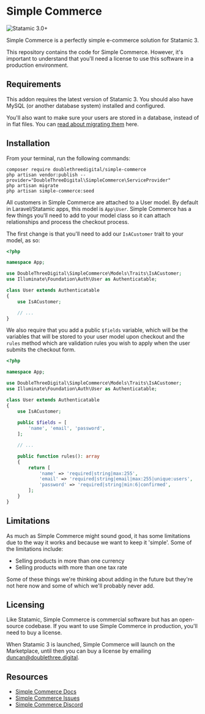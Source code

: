 # Simple Commerce
![Statamic 3.0+](https://img.shields.io/badge/Statamic-3.0+-FF269E?style=for-the-badge&link=https://statamic.com)

Simple Commerce is a perfectly simple e-commerce solution for Statamic 3. 

This repository contains the code for Simple Commerce. However, it's important to understand that you'll need a license to use this software in a production environment.

## Requirements
This addon requires the latest version of Statamic 3. You should also have MySQL (or another database system) installed and configured.

You'll also want to make sure your users are stored in a database, instead of in flat files. You can [read about migrating them](https://statamic.dev/knowledge-base/storing-users-in-a-database) here.

## Installation
From your terminal, run the following commands:

```shell script
composer require doublethreedigital/simple-commerce
php artisan vendor:publish --provider="DoubleThreeDigital\SimpleCommerce\ServiceProvider"
php artisan migrate
php artisan simple-commerce:seed
```

All customers in Simple Commerce are attached to a User model. By default in Laravel/Statamic apps, this model is `App\User`. Simple Commerce has a few things you'll need to add to your model class so it can attach relationships and process the checkout process.

The first change is that you'll need to add our `IsACustomer` trait to your model, as so:

```php
<?php

namespace App;

use DoubleThreeDigital\SimpleCommerce\Models\Traits\IsACustomer;
use Illuminate\Foundation\Auth\User as Authenticatable;

class User extends Authenticatable
{
    use IsACustomer;

    // ...
}
```

We also require that you add a public `$fields` variable, which will be the variables that will be stored to your user model upon checkout and the `rules` method which are validation rules you wish to apply when the user submits the checkout form.

```php
<?php

namespace App;

use DoubleThreeDigital\SimpleCommerce\Models\Traits\IsACustomer;
use Illuminate\Foundation\Auth\User as Authenticatable;

class User extends Authenticatable
{
    use IsACustomer;
    
    public $fields = [
    	'name', 'email', 'password',
    ];

    // ...

    public function rules(): array
    {
    	return [
    		'name' => 'required|string|max:255',
            'email' => 'required|string|email|max:255|unique:users',
            'password' => 'required|string|min:6|confirmed',
    	];
    }
}
```

## Limitations
As much as Simple Commerce might sound good, it has some limitations due to the way it works and because we want to keep it 'simple'. Some of the limitations include:

* Selling products in more than one currency
* Selling products with more than one tax rate

Some of these things we're thinking about adding in the future but they're not here now and some of which we'll probably never add.

## Licensing
Like Statamic, Simple Commerce is commercial software but has an open-source codebase. If you want to use Simple Commerce in production, you'll need to buy a license. 

When Statamic 3 is launched, Simple Commerce will launch on the Marketplace, until then you can buy a license by emailing [duncan@doublethree.digital](mailto:duncan@doublethree.digital).

## Resources
* [Simple Commerce Docs](./docs)
* [Simple Commerce Issues](https://github.com/doublethreedigital/simple-commerce/issues)
* [Simple Commerce Discord](https://discord.gg/P3ACYf9)
